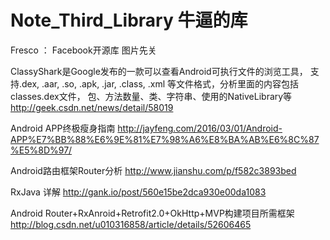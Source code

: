 # Note_Third_Library 牛逼的库



Fresco  ：  Facebook开源库 图片先关


ClassyShark是Google发布的一款可以查看Android可执行文件的浏览工具，
支持.dex, .aar, .so, .apk, .jar, .class, .xml 等文件格式，分析里面的内容包括classes.dex文件，
包、方法数量、类、字符串、使用的NativeLibrary等
http://geek.csdn.net/news/detail/58019


Android APP终极瘦身指南
http://jayfeng.com/2016/03/01/Android-APP%E7%BB%88%E6%9E%81%E7%98%A6%E8%BA%AB%E6%8C%87%E5%8D%97/


Android路由框架Router分析
http://www.jianshu.com/p/f582c3893bed

RxJava 详解
http://gank.io/post/560e15be2dca930e00da1083



Android Router+RxAnroid+Retrofit2.0+OkHttp+MVP构建项目所需框架
http://blog.csdn.net/u010316858/article/details/52606465
